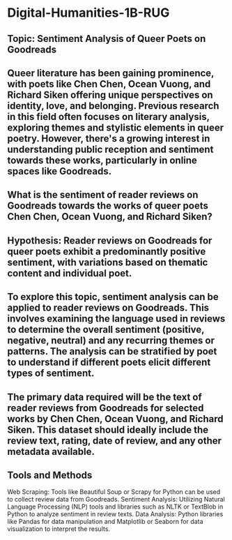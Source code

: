 # Digital-Humanities-1B-RUG

## Topic: Sentiment Analysis of Queer Poets on Goodreads
## Queer literature has been gaining prominence, with poets like Chen Chen, Ocean Vuong, and Richard Siken offering unique perspectives on identity, love, and belonging. Previous research in this field often focuses on literary analysis, exploring themes and stylistic elements in queer poetry. However, there's a growing interest in understanding public reception and sentiment towards these works, particularly in online spaces like Goodreads.
## What is the sentiment of reader reviews on Goodreads towards the works of queer poets Chen Chen, Ocean Vuong, and Richard Siken?
## Hypothesis: Reader reviews on Goodreads for queer poets exhibit a predominantly positive sentiment, with variations based on thematic content and individual poet.
## To explore this topic, sentiment analysis can be applied to reader reviews on Goodreads. This involves examining the language used in reviews to determine the overall sentiment (positive, negative, neutral) and any recurring themes or patterns. The analysis can be stratified by poet to understand if different poets elicit different types of sentiment.
## The primary data required will be the text of reader reviews from Goodreads for selected works by Chen Chen, Ocean Vuong, and Richard Siken. This dataset should ideally include the review text, rating, date of review, and any other metadata available.
## Tools and Methods
Web Scraping: Tools like Beautiful Soup or Scrapy for Python can be used to collect review data from Goodreads.
Sentiment Analysis: Utilizing Natural Language Processing (NLP) tools and libraries such as NLTK or TextBlob in Python to analyze sentiment in review texts.
Data Analysis: Python libraries like Pandas for data manipulation and Matplotlib or Seaborn for data visualization to interpret the results.
